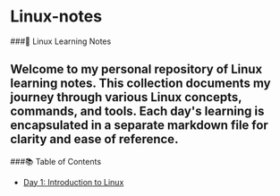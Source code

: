 # Linux-notes
###🐧 Linux Learning Notes

Welcome to my personal repository of Linux learning notes. This collection documents my journey through various Linux concepts, commands, and tools. Each day's learning is encapsulated in a separate markdown file for clarity and ease of reference.
---

###📚 Table of Contents

- [Day 1: Introduction to Linux](day1.md)

